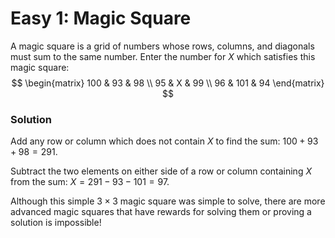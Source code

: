 # Easy 1: Magic Square

A magic square is a grid of numbers whose rows, columns, and diagonals must sum to the same number. Enter the number for $X$ which satisfies this magic square:
$$
\begin{matrix}
100 & 93 & 98 \\
95 & X & 99 \\
96 & 101 & 94
\end{matrix}
$$

### Solution

Add any row or column which does not contain $X$ to find the sum: $100 + 93 + 98=291$.

Subtract the two elements on either side of a row or column containing $X$ from the sum: $X=291-93-101=97$.

Although this simple $3\times3$ magic square was simple to solve, there are more advanced magic squares that have rewards for solving them or proving a solution is impossible!
